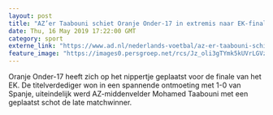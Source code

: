 ```yaml
---
layout: post
title: "AZ’er Taabouni schiet Oranje Onder-17 in extremis naar EK-finale"
date: Thu, 16 May 2019 17:22:00 GMT
category: sport
externe_link: "https://www.ad.nl/nederlands-voetbal/az-er-taabouni-schiet-oranje-onder-17-in-extremis-naar-ek-finale~a07425d3/"
feature_image: "https://images0.persgroep.net/rcs/Jz_oli3gTYmk5kUVrLGVz7X0qTo/diocontent/148539644/_fitwidth/400/?appId=21791a8992982cd8da851550a453bd7f&quality=0.7"
---
```


Oranje Onder-17 heeft zich op het nippertje geplaatst voor de finale van het EK. De titelverdediger won in een spannende ontmoeting met 1-0 van Spanje, uiteindelijk werd AZ-middenvelder Mohamed Taabouni met een geplaatst schot de late matchwinner.
